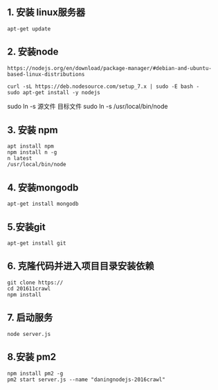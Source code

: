 ## 1. 安装 linux服务器
```
apt-get update
```
## 2. 安装node
```
https://nodejs.org/en/download/package-manager/#debian-and-ubuntu-based-linux-distributions
```

```
curl -sL https://deb.nodesource.com/setup_7.x | sudo -E bash -
sudo apt-get install -y nodejs
```

sudo ln -s 源文件 目标文件 
sudo ln -s /usr/local/bin/node

## 3. 安装 npm 
```
apt install npm
npm install n -g
n latest
/usr/local/bin/node
```
## 4. 安装mongodb
```
apt-get install mongodb
```

## 5.安装git
```
apt-get install git
```

## 6. 克隆代码并进入项目目录安装依赖
````
git clone https://
cd 201611crawl
npm install 
````
## 7. 启动服务
```
node server.js
```

## 8.安装 pm2
```
npm install pm2 -g
pm2 start server.js --name "daningnodejs-2016crawl"
```

